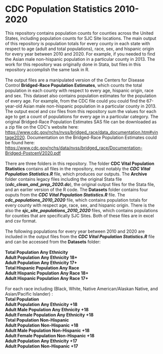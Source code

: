 # CDC Population Statistics 2010-2020

This repository contains population counts for counties across the United States, including population counts for SJC Site locations. The main output of this repository is population totals for every county in each state with respect to age (adult and total populations), race, sex, and hispanic origin for every year between 2010 and 2020. For example, if you needed to find the Asian male non-hispanic population in a particular county in 2013. The work for this repository was originally done in Stata, but files in this repository accomplish the same task in R.<br/><br/>
The output files are a manipulated version of the Centers for Disease Control __Bridged-Race Population Estimates__, which counts the total population in each county with respect to every age, hispanic origin, race and sex. This dataset also contains population estimates for the population of every age. For example, from the CDC file could you could find the 67-year-old Asian male non-hispanic population in a particular county in 2013. The output excel and csv files from this repository sum the values for each age to get a count of populations for every age in a particular category. The original Bridged-Race Population Estimates SAS file can be downloaded as a zip file on the CDC's website here: https://www.cdc.gov/nchs/nvss/bridged_race/data_documentation.htm#vintage2020. Documentation on the Bridged-Race Population Estimates could be found here: https://www.cdc.gov/nchs/data/nvss/bridged_race/Documentation-Bridged-PostcenV2020.pdf<br/><br/>
There are three folders in this repository. The folder __CDC Vital Population Statistics__ contains all files in the repository, most notably the ___CDC Vital Population Statistics.R___ file, which produces our outputs. The __Archive__ folder contains legacy files including the original Stata file (___cdc_clean_and_prep_2020.do___), the original output files for the Stata file, and an earlier version of the R code. The __Datasets__ folder contains four ouputs from the ___CDC Vital Population Statistics.R___ file. The ___cdc_populations_2010_2020___ file, which contains population totals for every county with respect age, race, sex, and hispanic origin. There is the also the ___sjc_site_populations_2010_2020___ files, which contains populations for counties that are specifically SJC Sites. Both of these files are in excel and csv format.<br/><br/>
The following populations for every year between 2010 and 2020 are included in the output files from the ___CDC Vital Population Statistics.R___ file and can be accessed from the __Datasets__ folder:<br/><br/>
__Total Population Any Ethnicity__<br/>
__Adult Population Any Ethnicity 18+__<br/>
__Adult Population Any Ethnicity 17+__<br/>
__Total Hispanic Population Any Race__<br/>
__Adult Hispanic Population Any Race 18+__<br/>
__Adult Hispanic Population Any Race 17+__<br/><br/>
For each race including (Black, White, Native American/Alaskan Native, and Asian/Pacific Islander) :<br/>
__Total Population__<br/>
__Adult Population Any Ethnicity +18__<br/>
__Adult Male Population Any Ethnicity +18__<br/>
__Adult Female Population Any Ethnicity +18__<br/>
__Total Population Non-Hispanic__<br/>
__Adult Population Non-Hispanic +18__<br/>
__Adult Male Population Non-Hispanic +18__<br/>
__Adult Female Population Non-Hispanic +18__<br/>
__Adult Population Any Ethnicity +17__<br/>
__Adult Population Non-Hispanic +17__
